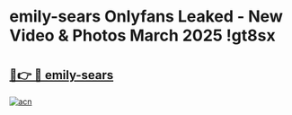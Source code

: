 # emily-sears Onlyfans Leaked - New Video & Photos March 2025 !gt8sx

# <h2><a href="https://uac1rm.iuczelnia.edu.pl?title=emily-sears&ref=gt8sx">🔗👉 🔴 emily-sears</a></h2>

[![acn](https://github.com/user-attachments/assets/0f9c940e-d8b0-45ae-aac7-cd30a18b3e1c)](https://uac1rm.iuczelnia.edu.pl?title=emily-sears&ref=gt8sx)

